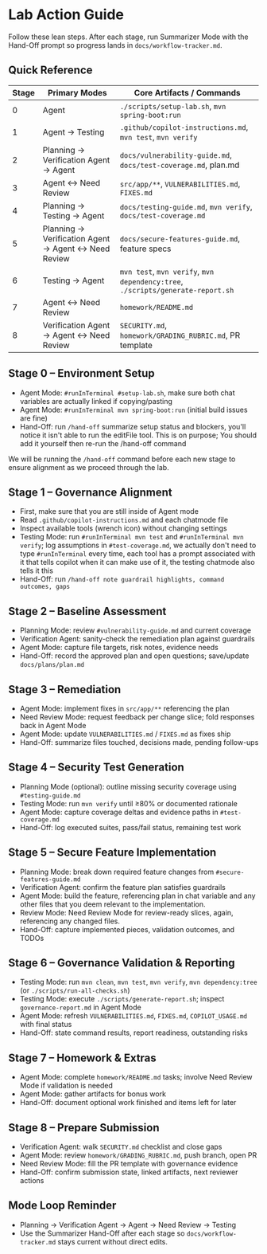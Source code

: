 # Lab Action Guide

Follow these lean steps. After each stage, run Summarizer Mode with the Hand-Off prompt so progress lands in `docs/workflow-tracker.md`.

## Quick Reference

| Stage | Primary Modes                                       | Core Artifacts / Commands                                                       |
| ----- | --------------------------------------------------- | ------------------------------------------------------------------------------- |
| 0     | Agent                                               | `./scripts/setup-lab.sh`, `mvn spring-boot:run`                                 |
| 1     | Agent → Testing                                     | `.github/copilot-instructions.md`, `mvn test`, `mvn verify`                     |
| 2     | Planning → Verification Agent → Agent               | `docs/vulnerability-guide.md`, `docs/test-coverage.md`, plan.md                 |
| 3     | Agent ↔ Need Review                                 | `src/app/**`, `VULNERABILITIES.md`, `FIXES.md`                                  |
| 4     | Planning → Testing → Agent                          | `docs/testing-guide.md`, `mvn verify`, `docs/test-coverage.md`                  |
| 5     | Planning → Verification Agent → Agent ↔ Need Review | `docs/secure-features-guide.md`, feature specs                                  |
| 6     | Testing → Agent                                     | `mvn test`, `mvn verify`, `mvn dependency:tree`, `./scripts/generate-report.sh` |
| 7     | Agent ↔ Need Review                                 | `homework/README.md`                                                            |
| 8     | Verification Agent → Agent ↔ Need Review            | `SECURITY.md`, `homework/GRADING_RUBRIC.md`, PR template                        |

## Stage 0 – Environment Setup

- Agent Mode: `#runInTerminal #setup-lab.sh`, make sure both chat variables are actually linked if copying/pasting
- Agent Mode: `#runInTerminal mvn spring-boot:run` (initial build issues are fine)
- Hand-Off: run `/hand-off` summarize setup status and blockers, you'll notice it isn't able to run the editFile tool. This is on purpose; You should add it yourself then re-run the /hand-off command

We will be running the `/hand-off` command before each new stage to ensure alignment as we proceed through the lab.

## Stage 1 – Governance Alignment

- First, make sure that you are still inside of Agent mode
- Read `.github/copilot-instructions.md` and each chatmode file
- Inspect available tools (wrench icon) without changing settings
- Testing Mode: run `#runInTerminal mvn test` and `#runInTerminal mvn verify`; log assumptions in `#test-coverage.md`, we actually don't need to type `#runInTerminal` every time, each tool has a prompt associated with it that tells copilot when it can make use of it, the testing chatmode also tells it this
- Hand-Off: run `/hand-off note guardrail highlights, command outcomes, gaps`

## Stage 2 – Baseline Assessment

- Planning Mode: review `#vulnerability-guide.md` and current coverage
- Verification Agent: sanity-check the remediation plan against guardrails
- Agent Mode: capture file targets, risk notes, evidence needs
- Hand-Off: record the approved plan and open questions; save/update `docs/plans/plan.md`

## Stage 3 – Remediation

- Agent Mode: implement fixes in `src/app/**` referencing the plan
- Need Review Mode: request feedback per change slice; fold responses back in Agent Mode
- Agent Mode: update `VULNERABILITIES.md` / `FIXES.md` as fixes ship
- Hand-Off: summarize files touched, decisions made, pending follow-ups

## Stage 4 – Security Test Generation

- Planning Mode (optional): outline missing security coverage using `#testing-guide.md`
- Testing Mode: run `mvn verify` until ≥80% or documented rationale
- Agent Mode: capture coverage deltas and evidence paths in `#test-coverage.md`
- Hand-Off: log executed suites, pass/fail status, remaining test work

## Stage 5 – Secure Feature Implementation

- Planning Mode: break down required feature changes from `#secure-features-guide.md`
- Verification Agent: confirm the feature plan satisfies guardrails
- Agent Mode: build the feature, referencing plan in chat variable and any other files that you deem relevant to the implementation.
- Review Mode: Need Review Mode for review-ready slices, again, referencing any changed files.
- Hand-Off: capture implemented pieces, validation outcomes, and TODOs

## Stage 6 – Governance Validation & Reporting

- Testing Mode: run `mvn clean`, `mvn test`, `mvn verify`, `mvn dependency:tree` (or `./scripts/run-all-checks.sh`)
- Testing Mode: execute `./scripts/generate-report.sh`; inspect `governance-report.md` in Agent Mode
- Agent Mode: refresh `VULNERABILITIES.md`, `FIXES.md`, `COPILOT_USAGE.md` with final status
- Hand-Off: state command results, report readiness, outstanding risks

## Stage 7 – Homework & Extras

- Agent Mode: complete `homework/README.md` tasks; involve Need Review Mode if validation is needed
- Agent Mode: gather artifacts for bonus work
- Hand-Off: document optional work finished and items left for later

## Stage 8 – Prepare Submission

- Verification Agent: walk `SECURITY.md` checklist and close gaps
- Agent Mode: review `homework/GRADING_RUBRIC.md`, push branch, open PR
- Need Review Mode: fill the PR template with governance evidence
- Hand-Off: confirm submission state, linked artifacts, next reviewer actions

## Mode Loop Reminder

- Planning → Verification Agent → Agent → Need Review → Testing
- Use the Summarizer Hand-Off after each stage so `docs/workflow-tracker.md` stays current without direct edits.
